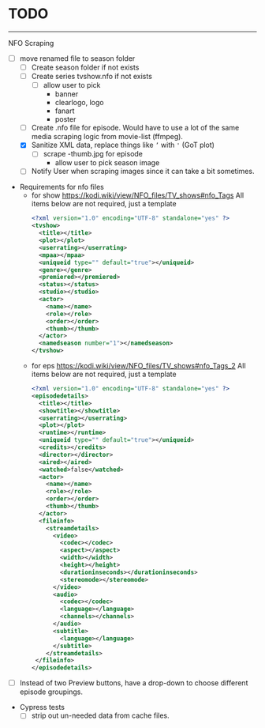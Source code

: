 # TODO

---

NFO Scraping
- [ ] move renamed file to season folder
  - [ ] Create season folder if not exists
  - [ ] Create series tvshow.nfo if not exists
    - [ ] allow user to pick
      - banner
      - clearlogo, logo
      - fanart
      - poster
  - [ ] Create <episode-name>.nfo file for episode. Would have to use a lot of
  the same media scraping logic from movie-list (ffmpeg).
  - [x] Sanitize XML data, replace things like `’` with `'` (GoT plot)
    - [ ] scrape <episode-name>-thumb.jpg for episode
      - allow user to pick season image
  - [ ] Notify User when scraping images since it can take a bit sometimes.
  
- Requirements for nfo files
  - for show https://kodi.wiki/view/NFO_files/TV_shows#nfo_Tags
    All items below are not required, just a template
    ```xml
    <?xml version="1.0" encoding="UTF-8" standalone="yes" ?>
    <tvshow>
      <title></title>
      <plot></plot>
      <userrating></userrating>
      <mpaa></mpaa>
      <uniqueid type="" default="true"></uniqueid>
      <genre></genre>
      <premiered></premiered>
      <status></status>
      <studio></studio>
      <actor>
        <name></name>
        <role></role>
        <order></order>
        <thumb></thumb>
      </actor>
      <namedseason number="1"></namedseason>
    </tvshow>
    ```
  - for eps https://kodi.wiki/view/NFO_files/TV_shows#nfo_Tags_2
    All items below are not required, just a template
    ```xml
    <?xml version="1.0" encoding="UTF-8" standalone="yes" ?>
    <episodedetails>
      <title></title>
      <showtitle></showtitle>
      <userrating></userrating>
      <plot></plot>
      <runtime></runtime>
      <uniqueid type="" default="true"></uniqueid>
      <credits></credits>
      <director></director>
      <aired></aired>
      <watched>false</watched>
      <actor>
        <name></name>
        <role></role>
        <order></order>
        <thumb></thumb>
      </actor>
      <fileinfo>
        <streamdetails>
          <video>
            <codec></codec>
            <aspect></aspect>
            <width></width>
            <height></height>
            <durationinseconds></durationinseconds>
            <stereomode></stereomode>
          </video>
          <audio>
            <codec></codec>
            <language></language>
            <channels></channels>
          </audio>
          <subtitle>
            <language></language>
          </subtitle>
        </streamdetails>
     </fileinfo>
    </episodedetails>
    ```

- [ ] Instead of two Preview buttons, have a drop-down to choose different episode groupings.
- Cypress tests
  - [ ] strip out un-needed data from cache files.
